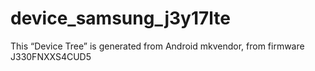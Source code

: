 # device_samsung_j3y17lte  

This “Device Tree” is generated from Android mkvendor, from firmware J330FNXXS4CUD5 
